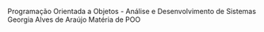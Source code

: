 Programação Orientada a Objetos - Análise e Desenvolvimento de Sistemas 
Georgia Alves de Araújo 
Matéria de POO
